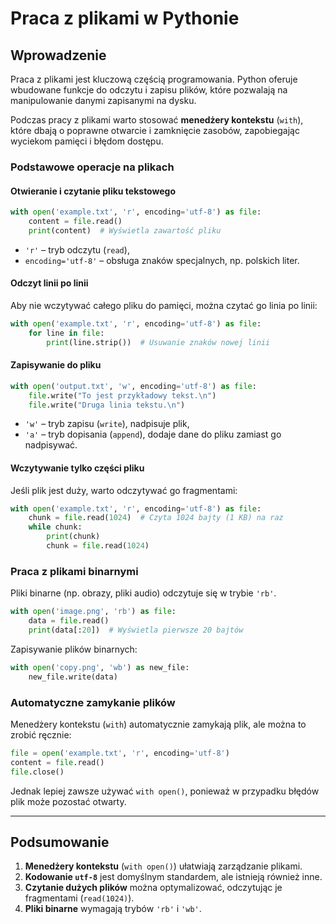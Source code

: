 # Praca z plikami w Pythonie

## Wprowadzenie
Praca z plikami jest kluczową częścią programowania. Python oferuje wbudowane funkcje do odczytu i zapisu plików, które pozwalają na manipulowanie danymi zapisanymi na dysku. 

Podczas pracy z plikami warto stosować **menedżery kontekstu** (`with`), które dbają o poprawne otwarcie i zamknięcie zasobów, zapobiegając wyciekom pamięci i błędom dostępu.

### Podstawowe operacje na plikach

#### Otwieranie i czytanie pliku tekstowego
```python
with open('example.txt', 'r', encoding='utf-8') as file:
    content = file.read()
    print(content)  # Wyświetla zawartość pliku
```

- `'r'` – tryb odczytu (`read`),
- `encoding='utf-8'` – obsługa znaków specjalnych, np. polskich liter.

#### Odczyt linii po linii
Aby nie wczytywać całego pliku do pamięci, można czytać go linia po linii:
```python
with open('example.txt', 'r', encoding='utf-8') as file:
    for line in file:
        print(line.strip())  # Usuwanie znaków nowej linii
```

#### Zapisywanie do pliku
```python
with open('output.txt', 'w', encoding='utf-8') as file:
    file.write("To jest przykładowy tekst.\n")
    file.write("Druga linia tekstu.\n")
```

- `'w'` – tryb zapisu (`write`), nadpisuje plik,
- `'a'` – tryb dopisania (`append`), dodaje dane do pliku zamiast go nadpisywać.

#### Wczytywanie tylko części pliku
Jeśli plik jest duży, warto odczytywać go fragmentami:
```python
with open('example.txt', 'r', encoding='utf-8') as file:
    chunk = file.read(1024)  # Czyta 1024 bajty (1 KB) na raz
    while chunk:
        print(chunk)
        chunk = file.read(1024)
```

### Praca z plikami binarnymi
Pliki binarne (np. obrazy, pliki audio) odczytuje się w trybie `'rb'`.
```python
with open('image.png', 'rb') as file:
    data = file.read()
    print(data[:20])  # Wyświetla pierwsze 20 bajtów
```
Zapisywanie plików binarnych:
```python
with open('copy.png', 'wb') as new_file:
    new_file.write(data)
```

### Automatyczne zamykanie plików
Menedżery kontekstu (`with`) automatycznie zamykają plik, ale można to zrobić ręcznie:
```python
file = open('example.txt', 'r', encoding='utf-8')
content = file.read()
file.close()
```
Jednak lepiej zawsze używać `with open()`, ponieważ w przypadku błędów plik może pozostać otwarty.

---

## Podsumowanie
1. **Menedżery kontekstu** (`with open()`) ułatwiają zarządzanie plikami.
2. **Kodowanie `utf-8`** jest domyślnym standardem, ale istnieją również inne.
3. **Czytanie dużych plików** można optymalizować, odczytując je fragmentami (`read(1024)`).
4. **Pliki binarne** wymagają trybów `'rb'` i `'wb'`.